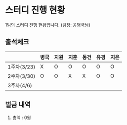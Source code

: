 # 스터디 진행 현황

1팀의 스터디 진행 현황입니다. (팀장: 공병국님)

## 출석체크

|   |병국|지원|지훈|동건|유경|지은|
|---|---|---|---|---|---|---|
|1주차(3/23)|X  |O  |O  |O  |O  |O  |
|2주차(3/30)|O  |O  |X  |X  |O  |O  |
|3주차(4/6)|   |   |   |   |   |   |

## 벌금 내역

1. 총액 : 0원
